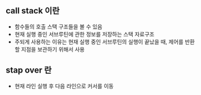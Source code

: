 ## call stack 이란
- 함수들의 호출 스택 구조들을 볼 수 있음
- 현재 실행 중인 서브루틴에 관한 정보를 저장하는 스택 자료구조
- 주되게 사용하는 이유는 현재 실행 중인 서브루틴의 실행이 끝났을 때, 제어를 반환할 지점을 보관하기 위해서 사용

## stap over 란
- 현재 라인 실행 후 다음 라인으로 커서를 이동